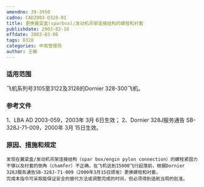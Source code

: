 ```yaml
---
amendno: 39-3950
cadno: CAD2003-D328-01
title: 更换翼梁盒(sparbox)/发动机吊架连接结构的螺栓和衬套
publishdate: 2003-02-18
effdate: 2003-03-06
tags: D328
categories: 中南管理局
author: 王敏
---
```


### 适用范围 
飞机系列号3105至3122及3126的Dornier 328-300飞机。

<!--more-->
### 参考文件
1、LBA AD 2003-059，2003年 3月 6日生效；
 2、Dornier 328J服务通告 SB-328J-71-009，2000年 3月 15日生效。

### 原因、措施和规定 
    发现在翼梁盒/发动机吊架连接结构（spar box/engin pylon connection）的螺栓紧固力不够以及衬套的倒角（chamfer）不正确，在飞机达到15000飞行起落前，根据Dornier 328J服务通告SB-328J-71-009（2000年3月15日颁发）更换螺栓和衬套。 
    完成本指令可采取能保证安全的替代方法或调整完成的时间，但必须得到适航当局的批准。
